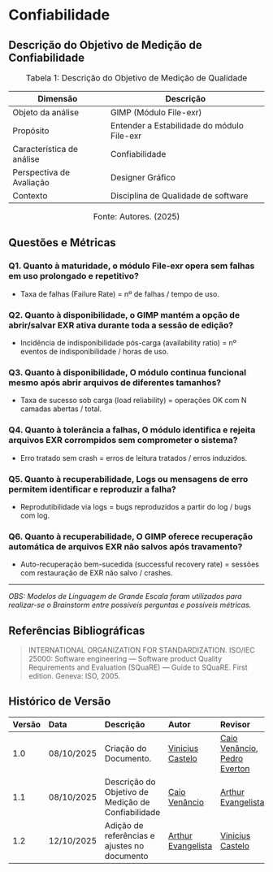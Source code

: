 # Confiabilidade

## Descrição do Objetivo de Medição de Confiabilidade


<font size="3"><p style="text-align: center">Tabela 1: Descrição do Objetivo de Medição de Qualidade</p></font>

<center>

|        Dimensão           |                   Descrição                     |
| ------------------------- | ----------------------------------------------- |
| Objeto da análise         | GIMP (Módulo File-exr)                          |
| Propósito                 | Entender a Estabilidade do módulo File-exr      |
| Característica de análise | Confiabilidade                                  | 
| Perspectiva de Avaliação  | Designer Gráfico                                |
| Contexto                  | Disciplina de Qualidade de software             |

</center>

<font size="3"><p style="text-align: center">Fonte: Autores. (2025)</p></font>

## Questões e Métricas

### Q1. Quanto à maturidade, o módulo File-exr opera sem falhas em uso prolongado e repetitivo?

- Taxa de falhas (Failure Rate) = nº de falhas / tempo de uso.

### Q2. Quanto à disponibilidade, o GIMP mantém a opção de abrir/salvar EXR ativa durante toda a sessão de edição?

- Incidência de indisponibilidade pós-carga (availability ratio) = nº eventos de indisponibilidade / horas de uso.

### Q3. Quanto à disponibilidade, O módulo continua funcional mesmo após abrir arquivos de diferentes tamanhos?

- Taxa de sucesso sob carga (load reliability) = operações OK com N camadas abertas / total.

### Q4. Quanto à tolerância a falhas, O módulo identifica e rejeita arquivos EXR corrompidos sem comprometer o sistema?

- Erro tratado sem crash  = erros de leitura tratados / erros induzidos.

### Q5. Quanto à recuperabilidade, Logs ou mensagens de erro permitem identificar e reproduzir a falha?

- Reprodutibilidade via logs = bugs reproduzidos a partir do log / bugs com log.

### Q6. Quanto à recuperabilidade, O GIMP oferece recuperação automática de arquivos EXR não salvos após travamento?

- Auto-recuperação bem-sucedida (successful recovery rate) = sessões com restauração de EXR não salvo / crashes.

---

*OBS: Modelos de Linguagem de Grande Escala foram utilizados para realizar-se o Brainstorm entre possíveis perguntas e possíveis métricas.*

## Referências Bibliográficas

> INTERNATIONAL ORGANIZATION FOR STANDARDIZATION. ISO/IEC 25000: Software engineering — Software product Quality Requirements and Evaluation (SQuaRE) — Guide to SQuaRE. First edition. Geneva: ISO, 2005.


## **Histórico de Versão**

| Versão | Data       | Descrição                                         | Autor          | Revisor          |
| :----- | :--------- | :------------------------------------------------ | :------------- | :--------------- |
| 1.0    | 08/10/2025 | Criação do Documento.                             |[Vinicius Castelo](https://github.com/Vini47)| [Caio Venâncio](https://www.github.com/caio-venancio), [Pedro Everton](https://github.com/pedroeverton217) |
| 1.1    | 08/10/2025 | Descrição do Objetivo de Medição de Confiabilidade| [Caio Venâncio](https://www.github.com/caio-venancio) | [Arthur Evangelista](https://www.github.com/arthurevg) |
| 1.2 | 12/10/2025 | Adição de referências e ajustes no documento| [Arthur Evangelista](https://www.github.com/arthurevg) |[Vinicius Castelo](https://github.com/Vini47)|
